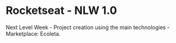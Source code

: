 # Rocketseat - NLW 1.0
 Next Level Week - Project creation using the main technologies - Marketplace: Ecoleta.
